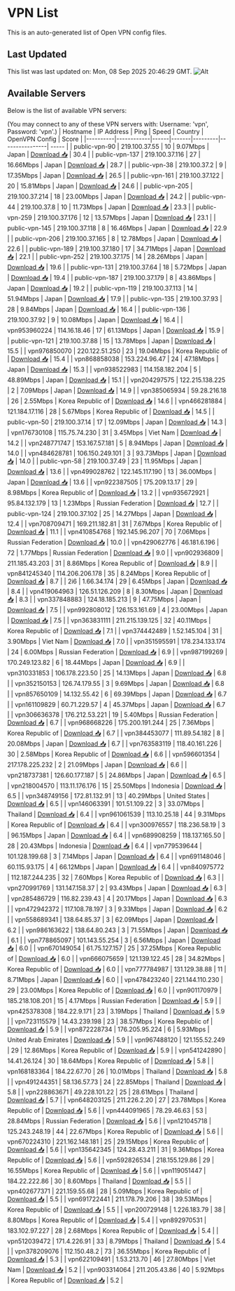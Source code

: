 # VPN List

This is an auto-generated list of Open VPN config files.

## Last Updated

This list was last updated on: Mon, 08 Sep 2025 20:46:29 GMT.
![Alt](https://repobeats.axiom.co/api/embed/186b98318ef1479477931607c1ad7d823f12451f.svg "Repobeats analytics image")

## Available Servers

Below is the list of available VPN servers:

(You may connect to any of these VPN servers with: Username: 'vpn', Password: 'vpn'.)
| Hostname | IP Address | Ping | Speed | Country | OpenVPN Config | Score |
|----------|------------|------|-------|---------|----------------| ----- |
| public-vpn-90 | 219.100.37.55 | 10 | 9.07Mbps | Japan | [Download 📥](./configs/server_0_JP.ovpn) | 30.4 |
| public-vpn-137 | 219.100.37.116 | 27 | 16.66Mbps | Japan | [Download 📥](./configs/server_1_JP.ovpn) | 28.7 |
| public-vpn-38 | 219.100.37.2 | 9 | 17.35Mbps | Japan | [Download 📥](./configs/server_2_JP.ovpn) | 26.5 |
| public-vpn-161 | 219.100.37.122 | 20 | 15.81Mbps | Japan | [Download 📥](./configs/server_3_JP.ovpn) | 24.6 |
| public-vpn-205 | 219.100.37.214 | 18 | 23.00Mbps | Japan | [Download 📥](./configs/server_4_JP.ovpn) | 24.2 |
| public-vpn-44 | 219.100.37.8 | 10 | 11.73Mbps | Japan | [Download 📥](./configs/server_5_JP.ovpn) | 23.3 |
| public-vpn-259 | 219.100.37.176 | 12 | 13.57Mbps | Japan | [Download 📥](./configs/server_6_JP.ovpn) | 23.1 |
| public-vpn-145 | 219.100.37.118 | 8 | 16.46Mbps | Japan | [Download 📥](./configs/server_7_JP.ovpn) | 22.9 |
| public-vpn-206 | 219.100.37.165 | 8 | 12.78Mbps | Japan | [Download 📥](./configs/server_8_JP.ovpn) | 22.6 |
| public-vpn-189 | 219.100.37.180 | 17 | 34.71Mbps | Japan | [Download 📥](./configs/server_9_JP.ovpn) | 22.1 |
| public-vpn-252 | 219.100.37.175 | 14 | 28.26Mbps | Japan | [Download 📥](./configs/server_10_JP.ovpn) | 19.6 |
| public-vpn-131 | 219.100.37.64 | 18 | 5.72Mbps | Japan | [Download 📥](./configs/server_11_JP.ovpn) | 19.4 |
| public-vpn-187 | 219.100.37.179 | 8 | 43.86Mbps | Japan | [Download 📥](./configs/server_12_JP.ovpn) | 19.2 |
| public-vpn-119 | 219.100.37.113 | 14 | 51.94Mbps | Japan | [Download 📥](./configs/server_13_JP.ovpn) | 17.9 |
| public-vpn-135 | 219.100.37.93 | 28 | 9.84Mbps | Japan | [Download 📥](./configs/server_14_JP.ovpn) | 16.4 |
| public-vpn-136 | 219.100.37.92 | 9 | 10.08Mbps | Japan | [Download 📥](./configs/server_15_JP.ovpn) | 16.4 |
| vpn953960224 | 114.16.18.46 | 17 | 61.13Mbps | Japan | [Download 📥](./configs/server_16_JP.ovpn) | 15.9 |
| public-vpn-121 | 219.100.37.88 | 15 | 13.78Mbps | Japan | [Download 📥](./configs/server_17_JP.ovpn) | 15.5 |
| vpn976850070 | 220.122.51.250 | 23 | 19.04Mbps | Korea Republic of | [Download 📥](./configs/server_18_KR.ovpn) | 15.4 |
| vpn868858038 | 153.224.96.47 | 24 | 47.18Mbps | Japan | [Download 📥](./configs/server_19_JP.ovpn) | 15.3 |
| vpn938522983 | 114.158.182.204 | 5 | 48.89Mbps | Japan | [Download 📥](./configs/server_20_JP.ovpn) | 15.1 |
| vpn204297575 | 122.215.138.225 | 2 | 7.09Mbps | Japan | [Download 📥](./configs/server_21_JP.ovpn) | 14.9 |
| vpn385065934 | 59.28.216.18 | 26 | 2.55Mbps | Korea Republic of | [Download 📥](./configs/server_22_KR.ovpn) | 14.6 |
| vpn466281884 | 121.184.17.116 | 28 | 5.67Mbps | Korea Republic of | [Download 📥](./configs/server_23_KR.ovpn) | 14.5 |
| public-vpn-50 | 219.100.37.14 | 17 | 12.09Mbps | Japan | [Download 📥](./configs/server_24_JP.ovpn) | 14.3 |
| vpn176730108 | 115.75.74.230 | 31 | 3.45Mbps | Viet Nam | [Download 📥](./configs/server_25_VN.ovpn) | 14.2 |
| vpn248771747 | 153.167.57.181 | 5 | 8.94Mbps | Japan | [Download 📥](./configs/server_26_JP.ovpn) | 14.0 |
| vpn484628781 | 106.150.249.101 | 3 | 93.73Mbps | Japan | [Download 📥](./configs/server_27_JP.ovpn) | 14.0 |
| public-vpn-58 | 219.100.37.49 | 23 | 11.95Mbps | Japan | [Download 📥](./configs/server_28_JP.ovpn) | 13.6 |
| vpn499028762 | 122.145.117.190 | 13 | 36.00Mbps | Japan | [Download 📥](./configs/server_29_JP.ovpn) | 13.6 |
| vpn922387505 | 175.209.13.17 | 29 | 8.98Mbps | Korea Republic of | [Download 📥](./configs/server_30_KR.ovpn) | 13.2 |
| vpn935672921 | 95.84.132.179 | 13 | 1.23Mbps | Russian Federation | [Download 📥](./configs/server_31_RU.ovpn) | 12.7 |
| public-vpn-124 | 219.100.37.102 | 25 | 14.27Mbps | Japan | [Download 📥](./configs/server_32_JP.ovpn) | 12.4 |
| vpn708709471 | 169.211.182.81 | 31 | 7.67Mbps | Korea Republic of | [Download 📥](./configs/server_33_KR.ovpn) | 11.1 |
| vpn410854768 | 192.145.96.207 | 70 | 7.06Mbps | Russian Federation | [Download 📥](./configs/server_34_RU.ovpn) | 10.0 |
| vpn429062776 | 46.181.6.196 | 72 | 1.77Mbps | Russian Federation | [Download 📥](./configs/server_35_RU.ovpn) | 9.0 |
| vpn902936809 | 211.185.43.203 | 31 | 8.86Mbps | Korea Republic of | [Download 📥](./configs/server_36_KR.ovpn) | 8.9 |
| vpn841245340 | 114.206.206.178 | 35 | 8.24Mbps | Korea Republic of | [Download 📥](./configs/server_37_KR.ovpn) | 8.7 |
| 2i6 | 1.66.34.174 | 29 | 6.45Mbps | Japan | [Download 📥](./configs/server_38_JP.ovpn) | 8.4 |
| vpn419064963 | 126.51.126.209 | 8 | 8.30Mbps | Japan | [Download 📥](./configs/server_39_JP.ovpn) | 8.3 |
| vpn337848883 | 124.18.185.213 | 9 | 47.75Mbps | Japan | [Download 📥](./configs/server_40_JP.ovpn) | 7.5 |
| vpn992808012 | 126.153.161.69 | 4 | 23.00Mbps | Japan | [Download 📥](./configs/server_41_JP.ovpn) | 7.5 |
| vpn363831111 | 211.215.139.125 | 32 | 40.11Mbps | Korea Republic of | [Download 📥](./configs/server_42_KR.ovpn) | 7.1 |
| vpn374442489 | 1.52.145.104 | 31 | 3.90Mbps | Viet Nam | [Download 📥](./configs/server_43_VN.ovpn) | 7.0 |
| vpn351595591 | 178.234.133.174 | 24 | 6.00Mbps | Russian Federation | [Download 📥](./configs/server_44_RU.ovpn) | 6.9 |
| vpn987199269 | 170.249.123.82 | 6 | 18.44Mbps | Japan | [Download 📥](./configs/server_45_JP.ovpn) | 6.9 |
| vpn310331853 | 106.178.223.50 | 25 | 14.13Mbps | Japan | [Download 📥](./configs/server_46_JP.ovpn) | 6.8 |
| vpn352150153 | 126.74.179.55 | 3 | 9.69Mbps | Japan | [Download 📥](./configs/server_47_JP.ovpn) | 6.8 |
| vpn857650109 | 14.132.55.42 | 6 | 69.39Mbps | Japan | [Download 📥](./configs/server_48_JP.ovpn) | 6.7 |
| vpn161109829 | 60.71.229.57 | 4 | 45.37Mbps | Japan | [Download 📥](./configs/server_49_JP.ovpn) | 6.7 |
| vpn306636378 | 176.212.53.221 | 19 | 5.40Mbps | Russian Federation | [Download 📥](./configs/server_50_RU.ovpn) | 6.7 |
| vpn968668226 | 175.200.191.244 | 25 | 7.36Mbps | Korea Republic of | [Download 📥](./configs/server_51_KR.ovpn) | 6.7 |
| vpn384453077 | 111.89.54.182 | 8 | 20.08Mbps | Japan | [Download 📥](./configs/server_52_JP.ovpn) | 6.7 |
| vpn763583119 | 118.40.161.226 | 30 | 2.58Mbps | Korea Republic of | [Download 📥](./configs/server_53_KR.ovpn) | 6.6 |
| vpn596601354 | 217.178.225.232 | 2 | 21.09Mbps | Japan | [Download 📥](./configs/server_54_JP.ovpn) | 6.6 |
| vpn218737381 | 126.60.177.187 | 5 | 24.86Mbps | Japan | [Download 📥](./configs/server_55_JP.ovpn) | 6.5 |
| vpn218004570 | 113.11.176.176 | 15 | 25.50Mbps | Indonesia | [Download 📥](./configs/server_56_ID.ovpn) | 6.5 |
| vpn348749156 | 172.81.132.91 | 13 | 40.29Mbps | United States | [Download 📥](./configs/server_57_US.ovpn) | 6.5 |
| vpn146063391 | 101.51.109.22 | 3 | 33.07Mbps | Thailand | [Download 📥](./configs/server_58_TH.ovpn) | 6.4 |
| vpn961061539 | 113.10.25.18 | 44 | 9.31Mbps | Korea Republic of | [Download 📥](./configs/server_59_KR.ovpn) | 6.4 |
| vpn300976557 | 118.236.58.19 | 3 | 96.15Mbps | Japan | [Download 📥](./configs/server_60_JP.ovpn) | 6.4 |
| vpn689908259 | 118.137.165.50 | 28 | 20.43Mbps | Indonesia | [Download 📥](./configs/server_61_ID.ovpn) | 6.4 |
| vpn779539644 | 101.128.199.68 | 3 | 7.14Mbps | Japan | [Download 📥](./configs/server_62_JP.ovpn) | 6.4 |
| vpn691148046 | 60.115.93.175 | 4 | 66.12Mbps | Japan | [Download 📥](./configs/server_63_JP.ovpn) | 6.4 |
| vpn840975772 | 112.187.244.235 | 32 | 7.60Mbps | Korea Republic of | [Download 📥](./configs/server_64_KR.ovpn) | 6.3 |
| vpn270991769 | 131.147.158.37 | 2 | 93.43Mbps | Japan | [Download 📥](./configs/server_65_JP.ovpn) | 6.3 |
| vpn285486729 | 116.82.239.43 | 4 | 20.17Mbps | Japan | [Download 📥](./configs/server_66_JP.ovpn) | 6.3 |
| vpn472942372 | 117.108.78.197 | 3 | 9.33Mbps | Japan | [Download 📥](./configs/server_67_JP.ovpn) | 6.2 |
| vpn558689341 | 138.64.85.37 | 3 | 62.09Mbps | Japan | [Download 📥](./configs/server_68_JP.ovpn) | 6.2 |
| vpn986163622 | 138.64.80.243 | 3 | 71.55Mbps | Japan | [Download 📥](./configs/server_69_JP.ovpn) | 6.1 |
| vpn778865097 | 101.143.55.254 | 3 | 6.56Mbps | Japan | [Download 📥](./configs/server_70_JP.ovpn) | 6.0 |
| vpn670149054 | 61.75.127.157 | 25 | 37.25Mbps | Korea Republic of | [Download 📥](./configs/server_71_KR.ovpn) | 6.0 |
| vpn666075659 | 121.139.122.45 | 28 | 34.82Mbps | Korea Republic of | [Download 📥](./configs/server_72_KR.ovpn) | 6.0 |
| vpn777784987 | 131.129.38.88 | 11 | 8.71Mbps | Japan | [Download 📥](./configs/server_73_JP.ovpn) | 6.0 |
| vpn478423240 | 221.144.110.230 | 29 | 23.00Mbps | Korea Republic of | [Download 📥](./configs/server_74_KR.ovpn) | 6.0 |
| vpn901170979 | 185.218.108.201 | 15 | 4.17Mbps | Russian Federation | [Download 📥](./configs/server_75_RU.ovpn) | 5.9 |
| vpn425378308 | 184.22.9.171 | 23 | 3.19Mbps | Thailand | [Download 📥](./configs/server_76_TH.ovpn) | 5.9 |
| vpn723115579 | 14.43.239.198 | 23 | 38.57Mbps | Korea Republic of | [Download 📥](./configs/server_77_KR.ovpn) | 5.9 |
| vpn872228734 | 176.205.95.224 | 6 | 5.93Mbps | United Arab Emirates | [Download 📥](./configs/server_78_AE.ovpn) | 5.9 |
| vpn967488120 | 121.155.52.249 | 29 | 12.86Mbps | Korea Republic of | [Download 📥](./configs/server_79_KR.ovpn) | 5.9 |
| vpn541242890 | 14.41.26.124 | 30 | 18.64Mbps | Korea Republic of | [Download 📥](./configs/server_80_KR.ovpn) | 5.8 |
| vpn168183364 | 184.22.67.70 | 26 | 10.01Mbps | Thailand | [Download 📥](./configs/server_81_TH.ovpn) | 5.8 |
| vpn491244351 | 58.136.57.73 | 24 | 22.85Mbps | Thailand | [Download 📥](./configs/server_82_TH.ovpn) | 5.8 |
| vpn228863671 | 49.228.101.22 | 25 | 28.61Mbps | Thailand | [Download 📥](./configs/server_83_TH.ovpn) | 5.7 |
| vpn648203125 | 211.226.2.20 | 27 | 23.78Mbps | Korea Republic of | [Download 📥](./configs/server_84_KR.ovpn) | 5.6 |
| vpn444091965 | 78.29.46.63 | 53 | 28.84Mbps | Russian Federation | [Download 📥](./configs/server_85_RU.ovpn) | 5.6 |
| vpn121045718 | 125.243.248.19 | 44 | 22.67Mbps | Korea Republic of | [Download 📥](./configs/server_86_KR.ovpn) | 5.6 |
| vpn670224310 | 221.162.148.181 | 25 | 29.15Mbps | Korea Republic of | [Download 📥](./configs/server_87_KR.ovpn) | 5.6 |
| vpn135642345 | 124.28.43.211 | 31 | 9.36Mbps | Korea Republic of | [Download 📥](./configs/server_88_KR.ovpn) | 5.6 |
| vpn592826534 | 218.155.129.86 | 29 | 16.55Mbps | Korea Republic of | [Download 📥](./configs/server_89_KR.ovpn) | 5.6 |
| vpn119051447 | 184.22.222.86 | 30 | 8.60Mbps | Thailand | [Download 📥](./configs/server_90_TH.ovpn) | 5.5 |
| vpn402677371 | 221.159.55.68 | 28 | 5.09Mbps | Korea Republic of | [Download 📥](./configs/server_91_KR.ovpn) | 5.5 |
| vpn691722441 | 211.178.79.206 | 38 | 39.53Mbps | Korea Republic of | [Download 📥](./configs/server_92_KR.ovpn) | 5.5 |
| vpn200729148 | 1.226.183.79 | 38 | 8.80Mbps | Korea Republic of | [Download 📥](./configs/server_93_KR.ovpn) | 5.4 |
| vpn892970531 | 183.102.97.227 | 28 | 2.68Mbps | Korea Republic of | [Download 📥](./configs/server_94_KR.ovpn) | 5.4 |
| vpn512039472 | 171.4.226.91 | 33 | 8.79Mbps | Thailand | [Download 📥](./configs/server_95_TH.ovpn) | 5.4 |
| vpn378209076 | 112.150.48.2 | 73 | 36.55Mbps | Korea Republic of | [Download 📥](./configs/server_96_KR.ovpn) | 5.3 |
| vpn622109491 | 1.53.213.70 | 46 | 27.80Mbps | Viet Nam | [Download 📥](./configs/server_97_VN.ovpn) | 5.2 |
| vpn903314064 | 211.205.43.86 | 40 | 5.92Mbps | Korea Republic of | [Download 📥](./configs/server_98_KR.ovpn) | 5.2 |
